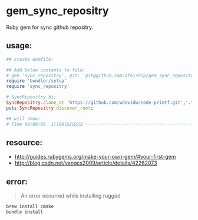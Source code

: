 # gem_sync_repositry
Ruby gem for sync github repositry.


## usage:
```ruby
## create Gemfile:

## Add below contents to file:
# gem 'sync_repositry', git: 'git@github.com:afeiship/gem_sync_repositry.git', submodules: true
require 'bundler/setup'
require 'sync_repositry'

# SyncRepositry.hi;
SyncRepositry.clone_at 'https://github.com/wdavidw/node-printf.git','.tmp';
puts SyncRepositry.discover_root;

## will show:
# Time 00:00:05  1/100ᗧᗧᗧᗧᗧ･･･････････････････････････････････････････････････････････････････････････････ 1% Progres
```

## resource:
+ http://guides.rubygems.org/make-your-own-gem/#your-first-gem
+ http://blog.csdn.net/yangcs2009/article/details/42262073


## error:
> An error occurred while installing rugged

```bash
brew install cmake 
bundle install
```